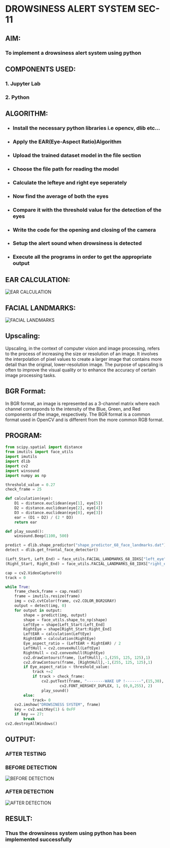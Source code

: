 # DROWSINESS ALERT SYSTEM SEC-11
## AIM:
### To implement a drowsiness alert system using python
## COMPONENTS USED:
### 1. Jupyter Lab
### 2. Python
## ALGORITHM:
* ###  Install the necessary python libraries i.e opencv, dlib etc...
* ###  Apply the EAR(Eye-Aspect Ratio)Algorithm
* ### Upload the trained dataset model in the file section
* ### Choose the file path for reading the model
* ### Calculate the lefteye and right eye seperately
* ### Now find the average of both the eyes
* ### Compare it with the threshold value for the detection of the eyes
* ### Write the code for the opening and closing of the camera
* ### Setup the alert sound when drowsiness is detected
* ### Execute all the programs in order to get the appropriate output
## EAR CALCULATION:
![EAR CALCULATION](Calculation.png)
## FACIAL LANDMARKS:
![FACIAL LANDMARKS](Facial%20Landmarks.webp)
## Upscaling:
Upscaling, in the context of computer vision and image processing, refers to the process of increasing the size or resolution of an image. It involves the interpolation of pixel values to create a larger image that contains more detail than the original, lower-resolution image. The purpose of upscaling is often to improve the visual quality or to enhance the accuracy of certain image processing tasks.
## BGR Format:
In BGR format, an image is represented as a 3-channel matrix where each channel corresponds to the intensity of the Blue, Green, and Red components of the image, respectively. The BGR format is a common format used in OpenCV and is different from the more common RGB format.
## PROGRAM:
```py
from scipy.spatial import distance
from imutils import face_utils
import imutils
import dlib
import cv2
import winsound
import numpy as np

threshold_value = 0.27
check_frame = 25

def calculation(eye):
    D1 = distance.euclidean(eye[1], eye[5])
    D2 = distance.euclidean(eye[2], eye[4])
    D3 = distance.euclidean(eye[0], eye[3])
    ear = (D1 + D2) / (2 * D3)
    return ear

def play_sound():
    winsound.Beep(1100, 500)

predict = dlib.shape_predictor("shape_predictor_68_face_landmarks.dat")
detect = dlib.get_frontal_face_detector()

(Left_Start, Left_End) = face_utils.FACIAL_LANDMARKS_68_IDXS["left_eye"]
(Right_Start, Right_End) = face_utils.FACIAL_LANDMARKS_68_IDXS["right_eye"]

cap = cv2.VideoCapture(0)
track = 0

while True:
    frame_check,frame = cap.read()
    frame = imutils.resize(frame)
    img = cv2.cvtColor(frame, cv2.COLOR_BGR2GRAY)
    output = detect(img, 0)
    for output in output:
        shape = predict(img, output)
        shape = face_utils.shape_to_np(shape)
        LeftEye = shape[Left_Start:Left_End]
        RightEye = shape[Right_Start:Right_End]
        LeftEAR = calculation(LeftEye)
        RightEAR = calculation(RightEye)
        Eye_aspect_ratio = (LeftEAR + RightEAR) / 2
        LeftHull = cv2.convexHull(LeftEye)
        RightHull = cv2.convexHull(RightEye)
        cv2.drawContours(frame, [LeftHull],-1,(255, 125, 125),1)
        cv2.drawContours(frame, [RightHull],-1,(255, 125, 125),1)
        if Eye_aspect_ratio < threshold_value:
            track +=2 
            if track > check_frame:
                cv2.putText(frame, "--------WAKE UP !-------",(15,30),
                        cv2.FONT_HERSHEY_DUPLEX, 1, (0,0,255), 2) 
                play_sound()
        else:
            track= 0
    cv2.imshow("DROWSINESS SYSTEM", frame)
    key = cv2.waitKey(1) & 0xFF
    if key == 27:
        break
cv2.destroyAllWindows()
```
## OUTPUT:
### AFTER TESTING
### BEFORE DETECTION
![BEFORE DETECTION](BEFORE.png)
### AFTER DETECTION
![AFTER DETECTION](AFTER.png)
## RESULT:
### Thus the drowsiness system using python has been implemented successfully
